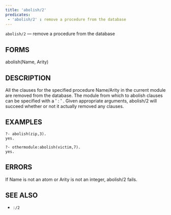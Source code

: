 ```yaml
---
title: 'abolish/2'
predicates:
 - 'abolish/2' : remove a procedure from the database
---
```

`abolish/2` — remove a procedure from the database


## FORMS

abolish(Name, Arity)


## DESCRIPTION

All the clauses for the specified procedure Name/Arity in the current module are removed from the database. The module from which to abolish clauses can be specified with a ' : ' . Given appropriate arguments, abolish/2 will succeed whether or not it actually removed any clauses.


## EXAMPLES


```
?- abolish(zip,3).
yes.
```

```
?- othermodule:abolish(victim,7).
yes.
```


## ERRORS

If Name is not an atom or Arity is not an integer, abolish/2 fails.


## SEE ALSO

- `:/2`
